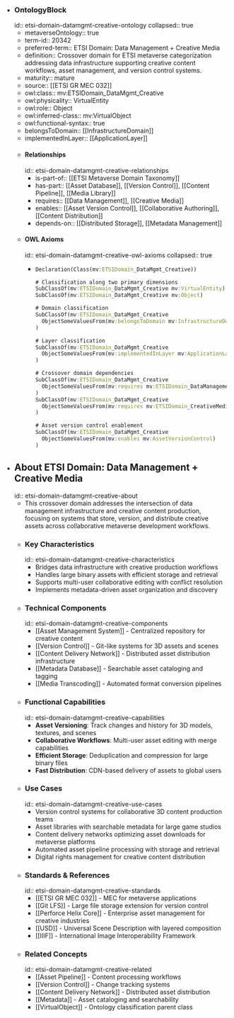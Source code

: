 - ### OntologyBlock
  id:: etsi-domain-datamgmt-creative-ontology
  collapsed:: true
	- metaverseOntology:: true
	- term-id:: 20342
	- preferred-term:: ETSI Domain: Data Management + Creative Media
	- definition:: Crossover domain for ETSI metaverse categorization addressing data infrastructure supporting creative content workflows, asset management, and version control systems.
	- maturity:: mature
	- source:: [[ETSI GR MEC 032]]
	- owl:class:: mv:ETSIDomain_DataMgmt_Creative
	- owl:physicality:: VirtualEntity
	- owl:role:: Object
	- owl:inferred-class:: mv:VirtualObject
	- owl:functional-syntax:: true
	- belongsToDomain:: [[InfrastructureDomain]]
	- implementedInLayer:: [[ApplicationLayer]]
	- #### Relationships
	  id:: etsi-domain-datamgmt-creative-relationships
		- is-part-of:: [[ETSI Metaverse Domain Taxonomy]]
		- has-part:: [[Asset Database]], [[Version Control]], [[Content Pipeline]], [[Media Library]]
		- requires:: [[Data Management]], [[Creative Media]]
		- enables:: [[Asset Version Control]], [[Collaborative Authoring]], [[Content Distribution]]
		- depends-on:: [[Distributed Storage]], [[Metadata Management]]
	- #### OWL Axioms
	  id:: etsi-domain-datamgmt-creative-owl-axioms
	  collapsed:: true
		- ```clojure
		  Declaration(Class(mv:ETSIDomain_DataMgmt_Creative))

		  # Classification along two primary dimensions
		  SubClassOf(mv:ETSIDomain_DataMgmt_Creative mv:VirtualEntity)
		  SubClassOf(mv:ETSIDomain_DataMgmt_Creative mv:Object)

		  # Domain classification
		  SubClassOf(mv:ETSIDomain_DataMgmt_Creative
		    ObjectSomeValuesFrom(mv:belongsToDomain mv:InfrastructureDomain)
		  )

		  # Layer classification
		  SubClassOf(mv:ETSIDomain_DataMgmt_Creative
		    ObjectSomeValuesFrom(mv:implementedInLayer mv:ApplicationLayer)
		  )

		  # Crossover domain dependencies
		  SubClassOf(mv:ETSIDomain_DataMgmt_Creative
		    ObjectSomeValuesFrom(mv:requires mv:ETSIDomain_DataManagement)
		  )
		  SubClassOf(mv:ETSIDomain_DataMgmt_Creative
		    ObjectSomeValuesFrom(mv:requires mv:ETSIDomain_CreativeMedia)
		  )

		  # Asset version control enablement
		  SubClassOf(mv:ETSIDomain_DataMgmt_Creative
		    ObjectSomeValuesFrom(mv:enables mv:AssetVersionControl)
		  )
		  ```
- ## About ETSI Domain: Data Management + Creative Media
  id:: etsi-domain-datamgmt-creative-about
	- This crossover domain addresses the intersection of data management infrastructure and creative content production, focusing on systems that store, version, and distribute creative assets across collaborative metaverse development workflows.
	- ### Key Characteristics
	  id:: etsi-domain-datamgmt-creative-characteristics
		- Bridges data infrastructure with creative production workflows
		- Handles large binary assets with efficient storage and retrieval
		- Supports multi-user collaborative editing with conflict resolution
		- Implements metadata-driven asset organization and discovery
	- ### Technical Components
	  id:: etsi-domain-datamgmt-creative-components
		- [[Asset Management System]] - Centralized repository for creative content
		- [[Version Control]] - Git-like systems for 3D assets and scenes
		- [[Content Delivery Network]] - Distributed asset distribution infrastructure
		- [[Metadata Database]] - Searchable asset cataloging and tagging
		- [[Media Transcoding]] - Automated format conversion pipelines
	- ### Functional Capabilities
	  id:: etsi-domain-datamgmt-creative-capabilities
		- **Asset Versioning**: Track changes and history for 3D models, textures, and scenes
		- **Collaborative Workflows**: Multi-user asset editing with merge capabilities
		- **Efficient Storage**: Deduplication and compression for large binary files
		- **Fast Distribution**: CDN-based delivery of assets to global users
	- ### Use Cases
	  id:: etsi-domain-datamgmt-creative-use-cases
		- Version control systems for collaborative 3D content production teams
		- Asset libraries with searchable metadata for large game studios
		- Content delivery networks optimizing asset downloads for metaverse platforms
		- Automated asset pipeline processing with storage and retrieval
		- Digital rights management for creative content distribution
	- ### Standards & References
	  id:: etsi-domain-datamgmt-creative-standards
		- [[ETSI GR MEC 032]] - MEC for metaverse applications
		- [[Git LFS]] - Large file storage extension for version control
		- [[Perforce Helix Core]] - Enterprise asset management for creative industries
		- [[USD]] - Universal Scene Description with layered composition
		- [[IIIF]] - International Image Interoperability Framework
	- ### Related Concepts
	  id:: etsi-domain-datamgmt-creative-related
		- [[Asset Pipeline]] - Content processing workflows
		- [[Version Control]] - Change tracking systems
		- [[Content Delivery Network]] - Distributed asset distribution
		- [[Metadata]] - Asset cataloging and searchability
		- [[VirtualObject]] - Ontology classification parent class
